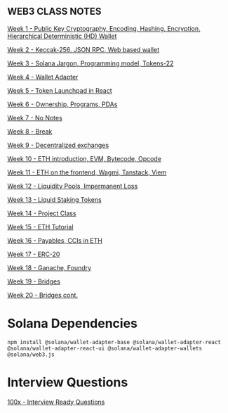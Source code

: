 ## WEB3 CLASS NOTES

[Week 1 - Public Key Cryptography, Encoding, Hashing, Encryption, Hierarchical Deterministic (HD) Wallet](https://projects.100xdevs.com/tracks/public-private-keys/Public-Key-Cryptography-1) 

[Week 2 - Keccak-256, JSON RPC, Web based wallet](https://petal-estimate-4e9.notion.site/Creating-a-web-based-wallet-b628b611dd934ca8b68a2654ac14fdb4)

[Week 3 - Solana Jargon, Programming model, Tokens-22](https://petal-estimate-4e9.notion.site/Solana-Jargon-Programming-model-Tokens-45937002d4c24cda9d02fc02a6dedc1c)

[Week 4 - Wallet Adapter](https://petal-estimate-4e9.notion.site/Wallet-adapter-860feade9cb940cea696eedf4fc61251)

[Week 5 - Token Launchpad in React](https://petal-estimate-4e9.notion.site/Token-launchpad-in-react-f0027bd023d4467ab5eb87d16ab21b40)

[Week 6 - Ownership, Programs, PDAs](https://petal-estimate-4e9.notion.site/Ownership-Authorities-Programs-and-PDAs-b2b8bfeae8064753982be9bd67afbb7b)

[Week 7 - No Notes]()

[Week 8 - Break]()

[Week 9 - Decentralized exchanges](https://petal-estimate-4e9.notion.site/Context-1147dfd1073580fc8712d69b6477cb42)

[Week 10 - ETH introduction, EVM, Bytecode, Opcode](https://www.canva.com/design/DAGTK9Vx3sU/xZr-61ABL0eHGa6aSzVm5A/edit)

[Week 11 - ETH on the frontend, Wagmi, Tanstack, Viem](https://petal-estimate-4e9.notion.site/ETH-on-the-frontend-1227dfd107358015bb15e3e87367db55)

[Week 12 - Liquidity Pools, Impermanent Loss](https://petal-estimate-4e9.notion.site/DEXs-funding-1297dfd107358026b8d1c232caf6dbcd)

[Week 13 - Liquid Staking Tokens](https://www.canva.com/design/DAGVOvVE1ow/wTKvuP2OnyLuvr4aAwtM-A/edit)

[Week 14 - Project Class](https://petal-estimate-4e9.notion.site/Projects-class-1387dfd1073580a6912be8ca93cc7479)

[Week 15 - ETH Tutorial](https://www.canva.com/design/DAGWfh7FkYs/atPF0eKRrFcVvxIWs1R3Sw/edit)

[Week 16 - Payables, CCIs in ETH](https://www.canva.com/design/DAGWfh7FkYs/atPF0eKRrFcVvxIWs1R3Sw/edit)

[Week 17 - ERC-20](https://www.canva.com/design/DAGX2bNokA4/GxsU4k_ZwuyNJrqcK4LaNw/edit)

[Week 18 - Ganache, Foundry](https://petal-estimate-4e9.notion.site/Ganache-Trufle-Hardhat-and-Foundry-1537dfd1073580029822c7874ed1f37c)

[Week 19 - Bridges](https://petal-estimate-4e9.notion.site/Bridges-15b7dfd107358034b742dff2603772d7)

[Week 20 - Bridges cont.](https://petal-estimate-4e9.notion.site/Bridges-15b7dfd107358034b742dff2603772d7)

# Solana Dependencies

```
npm install @solana/wallet-adapter-base @solana/wallet-adapter-react @solana/wallet-adapter-react-ui @solana/wallet-adapter-wallets @solana/web3.js
```

# Interview Questions

[100x - Interview Ready Questions](https://even-vibraphone-a5a.notion.site/Interview-Ready-Questions-For-Cohort-16485a1d0bee80d1a1def4d05cfeed7d)
